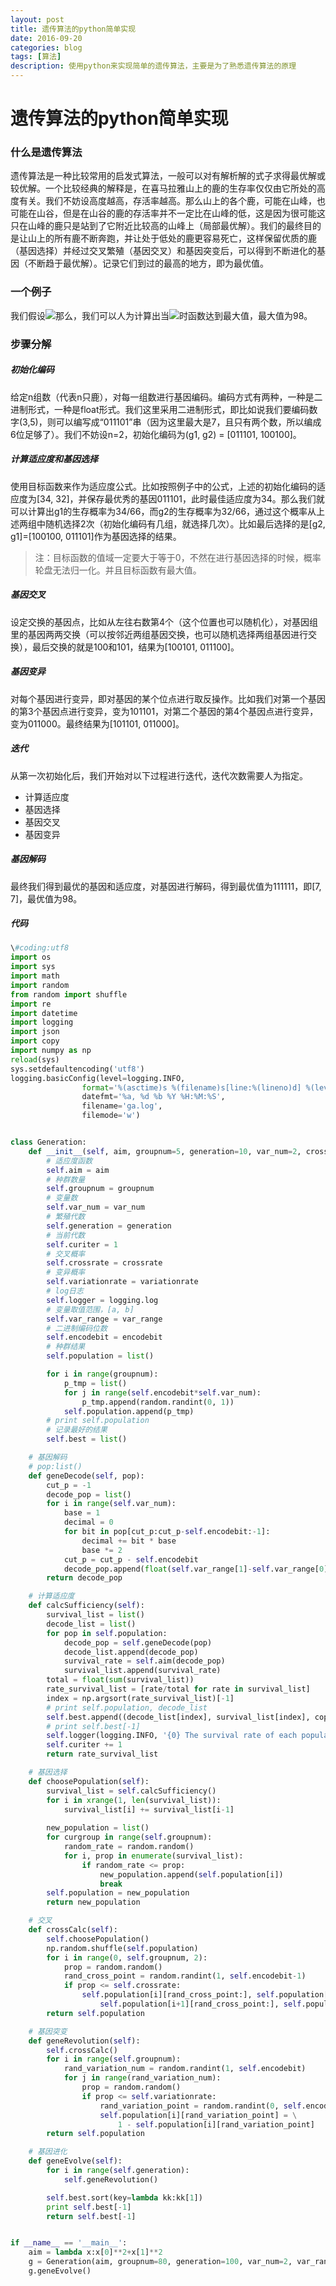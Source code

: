 ```yaml
--- 
layout: post 
title: 遗传算法的python简单实现
date: 2016-09-20 
categories: blog 
tags: [算法] 
description: 使用python来实现简单的遗传算法，主要是为了熟悉遗传算法的原理
--- 
```


# 遗传算法的python简单实现

### 什么是遗传算法

遗传算法是一种比较常用的启发式算法，一般可以对有解析解的式子求得最优解或较优解。一个比较经典的解释是，在喜马拉雅山上的鹿的生存率仅仅由它所处的高度有关。我们不妨设高度越高，存活率越高。那么山上的各个鹿，可能在山峰，也可能在山谷，但是在山谷的鹿的存活率并不一定比在山峰的低，这是因为很可能这只在山峰的鹿只是站到了它附近比较高的山峰上（局部最优解）。我们的最终目的是让山上的所有鹿不断奔跑，并让处于低处的鹿更容易死亡，这样保留优质的鹿（基因选择）并经过交叉繁殖（基因交叉）和基因突变后，可以得到不断进化的基因（不断趋于最优解）。记录它们到过的最高的地方，即为最优值。


### 一个例子

我们假设<img src="http://www.forkosh.com/mathtex.cgi? f(x_1,x_2)=x_1^2+x_2^2, x_1\subseteq	[0,7],x_2\subseteq[0,7]">那么，我们可以人为计算出当<img src="http://chart.googleapis.com/chart?cht=tx&chl=$x_1=7 and x_2=7$" style="border:none;">时函数达到最大值，最大值为98。

### 步骤分解

##### 初始化编码

给定n组数（代表n只鹿），对每一组数进行基因编码。编码方式有两种，一种是二进制形式，一种是float形式。我们这里采用二进制形式，即比如说我们要编码数字(3,5)，则可以编写成“011101”串（因为这里最大是7，且只有两个数，所以编成6位足够了）。我们不妨设n=2，初始化编码为(g1, g2) = [011101, 100100]。

##### 计算适应度和基因选择

使用目标函数来作为适应度公式。比如按照例子中的公式，上述的初始化编码的适应度为[34, 32]，并保存最优秀的基因011101，此时最佳适应度为34。那么我们就可以计算出g1的生存概率为34/66，而g2的生存概率为32/66，通过这个概率从上述两组中随机选择2次（初始化编码有几组，就选择几次）。比如最后选择的是[g2, g1]=[100100, 011101]作为基因选择的结果。

> 注：目标函数的值域一定要大于等于0，不然在进行基因选择的时候，概率轮盘无法归一化。并且目标函数有最大值。

##### 基因交叉

设定交换的基因点，比如从左往右数第4个（这个位置也可以随机化），对基因组里的基因两两交换（可以按邻近两组基因交换，也可以随机选择两组基因进行交换），最后交换的就是100和101，结果为[100101, 011100]。

##### 基因变异

对每个基因进行变异，即对基因的某个位点进行取反操作。比如我们对第一个基因的第3个基因点进行变异，变为101101，对第二个基因的第4个基因点进行变异，变为011000。最终结果为[101101, 011000]。

##### 迭代

从第一次初始化后，我们开始对以下过程进行迭代，迭代次数需要人为指定。

* 计算适应度
* 基因选择
* 基因交叉
* 基因变异

##### 基因解码
最终我们得到最优的基因和适应度，对基因进行解码，得到最优值为111111，即[7, 7]，最优值为98。

##### 代码

```python
\#coding:utf8
import os
import sys
import math
import random
from random import shuffle
import re
import datetime
import logging
import json
import copy
import numpy as np
reload(sys)
sys.setdefaultencoding('utf8')
logging.basicConfig(level=logging.INFO,
                format='%(asctime)s %(filename)s[line:%(lineno)d] %(levelname)s %(message)s',
                datefmt='%a, %d %b %Y %H:%M:%S',
                filename='ga.log',
                filemode='w')


class Generation:
    def __init__(self, aim, groupnum=5, generation=10, var_num=2, crossrate=0.9, variationrate=0.9, var_range=[0, 8], encodebit=5):
        # 适应度函数
        self.aim = aim
        # 种群数量
        self.groupnum = groupnum
        # 变量数
        self.var_num = var_num
        # 繁殖代数
        self.generation = generation
        # 当前代数
        self.curiter = 1
        # 交叉概率
        self.crossrate = crossrate
        # 变异概率
        self.variationrate = variationrate
        # log日志
        self.logger = logging.log
        # 变量取值范围，[a, b]
        self.var_range = var_range
        # 二进制编码位数
        self.encodebit = encodebit
        # 种群结果
        self.population = list()

        for i in range(groupnum):
            p_tmp = list()
            for j in range(self.encodebit*self.var_num):
                p_tmp.append(random.randint(0, 1))
            self.population.append(p_tmp)
        # print self.population
        # 记录最好的结果
        self.best = list()

    # 基因解码
    # pop:list()
    def geneDecode(self, pop):
        cut_p = -1
        decode_pop = list()
        for i in range(self.var_num):
            base = 1
            decimal = 0
            for bit in pop[cut_p:cut_p-self.encodebit:-1]:
                decimal += bit * base
                base *= 2
            cut_p = cut_p - self.encodebit
            decode_pop.append(float(self.var_range[1]-self.var_range[0])*decimal/(2**self.encodebit-1) + self.var_range[0])
        return decode_pop

    # 计算适应度
    def calcSufficiency(self):
        survival_list = list()
        decode_list = list()
        for pop in self.population:
            decode_pop = self.geneDecode(pop)
            decode_list.append(decode_pop)
            survival_rate = self.aim(decode_pop)
            survival_list.append(survival_rate)
        total = float(sum(survival_list))
        rate_survival_list = [rate/total for rate in survival_list]
        index = np.argsort(rate_survival_list)[-1]
        # print self.population, decode_list
        self.best.append((decode_list[index], survival_list[index], copy.copy(self.population[index])))
        # print self.best[-1]
        self.logger(logging.INFO, '{0} The survival rate of each population is: '.format(self.curiter) + '\n' + json.dumps(rate_survival_list))
        self.curiter += 1
        return rate_survival_list

    # 基因选择
    def choosePopulation(self):
        survival_list = self.calcSufficiency()
        for i in xrange(1, len(survival_list)):
            survival_list[i] += survival_list[i-1]
        
        new_population = list()
        for curgroup in range(self.groupnum):
            random_rate = random.random()
            for i, prop in enumerate(survival_list):
                if random_rate <= prop:
                    new_population.append(self.population[i])
                    break
        self.population = new_population
        return new_population

    # 交叉
    def crossCalc(self):
        self.choosePopulation()
        np.random.shuffle(self.population)
        for i in range(0, self.groupnum, 2):
            prop = random.random()
            rand_cross_point = random.randint(1, self.encodebit-1)
            if prop <= self.crossrate:
                self.population[i][rand_cross_point:], self.population[i+1][rand_cross_point:] = \
                    self.population[i+1][rand_cross_point:], self.population[i][rand_cross_point:]
        return self.population

    # 基因突变
    def geneRevolution(self):
        self.crossCalc()
        for i in range(self.groupnum):
            rand_variation_num = random.randint(1, self.encodebit)
            for j in range(rand_variation_num):
                prop = random.random()
                if prop <= self.variationrate:
                    rand_variation_point = random.randint(0, self.encodebit-1)
                    self.population[i][rand_variation_point] = \
                        1 - self.population[i][rand_variation_point]
        return self.population

    # 基因进化
    def geneEvolve(self):
        for i in range(self.generation):
            self.geneRevolution()

        self.best.sort(key=lambda kk:kk[1])
        print self.best[-1]
        return self.best[-1]


if __name__ == '__main__':
    aim = lambda x:x[0]**2+x[1]**2
    g = Generation(aim, groupnum=80, generation=100, var_num=2, var_range=[0, 7], encodebit=5)
    g.geneEvolve()
```




